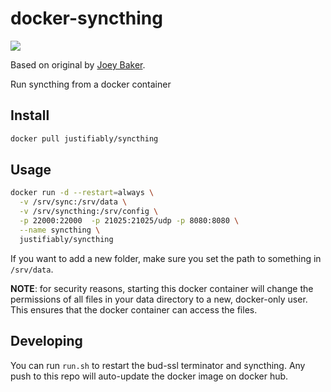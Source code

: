 # docker-syncthing

[![](http://dockeri.co/image/justifiably/syncthing)](https://registry.hub.docker.com/u/justifiably/syncthing/)

Based on original by
[Joey Baker](http://dockeri.co/image/joeybaker/syncthing).

Run syncthing from a docker container

## Install
```sh
docker pull justifiably/syncthing
```

## Usage

```sh
docker run -d --restart=always \
  -v /srv/sync:/srv/data \
  -v /srv/syncthing:/srv/config \
  -p 22000:22000  -p 21025:21025/udp -p 8080:8080 \
  --name syncthing \
  justifiably/syncthing
```

If you want to add a new folder, make sure you set the path to something in `/srv/data`.

**NOTE**: for security reasons, starting this docker container will change the permissions of all files in your data directory to a new, docker-only user. This ensures that the docker container can access the files.

## Developing
You can run `run.sh` to restart the bud-ssl terminator and syncthing. Any push to this repo will auto-update the docker image on docker hub.
